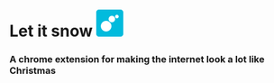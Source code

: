 # Let it snow ![Let it snow](icons/icon48.png)
### A chrome extension for making the internet look a lot like Christmas
